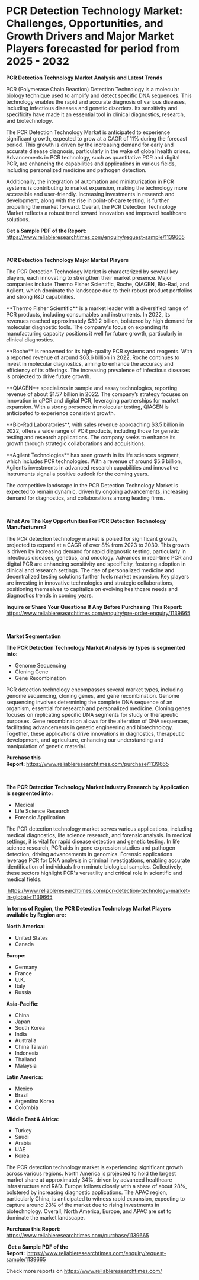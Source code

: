 <p><h1>PCR Detection Technology Market: Challenges, Opportunities, and Growth Drivers and Major Market Players forecasted for period from 2025 - 2032</h1></p><p><strong>PCR Detection Technology Market Analysis and Latest Trends</strong></p>
<p><p>PCR (Polymerase Chain Reaction) Detection Technology is a molecular biology technique used to amplify and detect specific DNA sequences. This technology enables the rapid and accurate diagnosis of various diseases, including infectious diseases and genetic disorders. Its sensitivity and specificity have made it an essential tool in clinical diagnostics, research, and biotechnology.</p><p>The PCR Detection Technology Market is anticipated to experience significant growth, expected to grow at a CAGR of 11% during the forecast period. This growth is driven by the increasing demand for early and accurate disease diagnosis, particularly in the wake of global health crises. Advancements in PCR technology, such as quantitative PCR and digital PCR, are enhancing the capabilities and applications in various fields, including personalized medicine and pathogen detection.</p><p>Additionally, the integration of automation and miniaturization in PCR systems is contributing to market expansion, making the technology more accessible and user-friendly. Increasing investments in research and development, along with the rise in point-of-care testing, is further propelling the market forward. Overall, the PCR Detection Technology Market reflects a robust trend toward innovation and improved healthcare solutions.</p></p>
<p><strong>Get a Sample PDF of the Report:&nbsp;</strong> <a href="https://www.reliableresearchtimes.com/enquiry/request-sample/1139665?utm_campaign=3542&utm_medium=2&utm_source=Github&utm_content=ia&utm_term=30032025&utm_id=pcr-detection-technology">https://www.reliableresearchtimes.com/enquiry/request-sample/1139665</a></p>
<p>&nbsp;</p>
<p><strong>PCR Detection Technology Major Market Players</strong></p>
<p><p>The PCR Detection Technology Market is characterized by several key players, each innovating to strengthen their market presence. Major companies include Thermo Fisher Scientific, Roche, QIAGEN, Bio-Rad, and Agilent, which dominate the landscape due to their robust product portfolios and strong R&D capabilities.</p><p>**Thermo Fisher Scientific** is a market leader with a diversified range of PCR products, including consumables and instruments. In 2022, its revenues reached approximately $39.2 billion, bolstered by high demand for molecular diagnostic tools. The company's focus on expanding its manufacturing capacity positions it well for future growth, particularly in clinical diagnostics.</p><p>**Roche** is renowned for its high-quality PCR systems and reagents. With a reported revenue of around $63.6 billion in 2022, Roche continues to invest in molecular diagnostics, aiming to enhance the accuracy and efficiency of its offerings. The increasing prevalence of infectious diseases is projected to drive future growth.</p><p>**QIAGEN** specializes in sample and assay technologies, reporting revenue of about $1.57 billion in 2022. The company’s strategy focuses on innovation in qPCR and digital PCR, leveraging partnerships for market expansion. With a strong presence in molecular testing, QIAGEN is anticipated to experience consistent growth.</p><p>**Bio-Rad Laboratories**, with sales revenue approaching $3.5 billion in 2022, offers a wide range of PCR products, including those for genetic testing and research applications. The company seeks to enhance its growth through strategic collaborations and acquisitions.</p><p>**Agilent Technologies** has seen growth in its life sciences segment, which includes PCR technologies. With a revenue of around $5.6 billion, Agilent’s investments in advanced research capabilities and innovative instruments signal a positive outlook for the coming years.</p><p>The competitive landscape in the PCR Detection Technology Market is expected to remain dynamic, driven by ongoing advancements, increasing demand for diagnostics, and collaborations among leading firms.</p></p>
<p>&nbsp;</p>
<p><strong>What Are The Key Opportunities For PCR Detection Technology Manufacturers?</strong></p>
<p><p>The PCR detection technology market is poised for significant growth, projected to expand at a CAGR of over 8% from 2023 to 2030. This growth is driven by increasing demand for rapid diagnostic testing, particularly in infectious diseases, genetics, and oncology. Advances in real-time PCR and digital PCR are enhancing sensitivity and specificity, fostering adoption in clinical and research settings. The rise of personalized medicine and decentralized testing solutions further fuels market expansion. Key players are investing in innovative technologies and strategic collaborations, positioning themselves to capitalize on evolving healthcare needs and diagnostics trends in coming years.</p></p>
<p><strong>Inquire or Share Your Questions If Any Before Purchasing This Report:</strong> <a href="https://www.reliableresearchtimes.com/enquiry/pre-order-enquiry/1139665?utm_campaign=3542&utm_medium=2&utm_source=Github&utm_content=ia&utm_term=30032025&utm_id=pcr-detection-technology">https://www.reliableresearchtimes.com/enquiry/pre-order-enquiry/1139665</a></p>
<p>&nbsp;</p>
<p><strong>Market Segmentation</strong></p>
<p><strong>The PCR Detection Technology Market Analysis by types is segmented into:</strong></p>
<p><ul><li>Genome Sequencing</li><li>Cloning Gene</li><li>Gene Recombination</li></ul></p>
<p><p>PCR detection technology encompasses several market types, including genome sequencing, cloning genes, and gene recombination. Genome sequencing involves determining the complete DNA sequence of an organism, essential for research and personalized medicine. Cloning genes focuses on replicating specific DNA segments for study or therapeutic purposes. Gene recombination allows for the alteration of DNA sequences, facilitating advancements in genetic engineering and biotechnology. Together, these applications drive innovations in diagnostics, therapeutic development, and agriculture, enhancing our understanding and manipulation of genetic material.</p></p>
<p><strong>Purchase this Report:&nbsp;</strong><a href="https://www.reliableresearchtimes.com/purchase/1139665?utm_campaign=3542&utm_medium=2&utm_source=Github&utm_content=ia&utm_term=30032025&utm_id=pcr-detection-technology">https://www.reliableresearchtimes.com/purchase/1139665</a></p>
<p>&nbsp;</p>
<p><strong>The PCR Detection Technology Market Industry Research by Application is segmented into:</strong></p>
<p><ul><li>Medical</li><li>Life Science Research</li><li>Forensic Application</li></ul></p>
<p><p>The PCR detection technology market serves various applications, including medical diagnostics, life science research, and forensic analysis. In medical settings, it is vital for rapid disease detection and genetic testing. In life science research, PCR aids in gene expression studies and pathogen detection, driving advancements in genomics. Forensic applications leverage PCR for DNA analysis in criminal investigations, enabling accurate identification of individuals from minute biological samples. Collectively, these sectors highlight PCR's versatility and critical role in scientific and medical fields.</p></p>
<p><a href="https://www.reliableresearchtimes.com/pcr-detection-technology-market-in-global-r1139665?utm_campaign=3542&utm_medium=2&utm_source=Github&utm_content=ia&utm_term=30032025&utm_id=pcr-detection-technology">&nbsp;https://www.reliableresearchtimes.com/pcr-detection-technology-market-in-global-r1139665</a></p>
<p><strong>In terms of Region, the PCR Detection Technology Market Players available by Region are:</strong></p>
<p>
    <p> <strong> North America: </strong>
        <ul>
            <li>United States</li>
            <li>Canada</li>
        </ul>
        </p> 
    <p> <strong> Europe: </strong>
        <ul>
            <li>Germany</li>
            <li>France</li>
            <li>U.K.</li>
            <li>Italy</li>
            <li>Russia</li>
        </ul>
        </p> 
    <p> <strong> Asia-Pacific: </strong>
        <ul>
            <li>China</li>
            <li>Japan</li>
            <li>South Korea</li>
            <li>India</li>
            <li>Australia</li>
            <li>China Taiwan</li>
            <li>Indonesia</li>
            <li>Thailand</li>
            <li>Malaysia</li>
        </ul>
        </p> 
    <p> <strong> Latin America: </strong>
        <ul>
            <li>Mexico</li>
            <li>Brazil</li>
            <li>Argentina Korea</li>
            <li>Colombia</li>
        </ul>
        </p> 
    <p> <strong> Middle East & Africa: </strong>
        <ul>
            <li>Turkey</li>
            <li>Saudi</li>
            <li>Arabia</li>
            <li>UAE</li>
            <li>Korea</li>
        </ul>
    </p>
    </p>
<p><p>The PCR detection technology market is experiencing significant growth across various regions. North America is projected to hold the largest market share at approximately 34%, driven by advanced healthcare infrastructure and R&D. Europe follows closely with a share of about 28%, bolstered by increasing diagnostic applications. The APAC region, particularly China, is anticipated to witness rapid expansion, expecting to capture around 23% of the market due to rising investments in biotechnology. Overall, North America, Europe, and APAC are set to dominate the market landscape.</p></p>
<p><strong>Purchase this Report: </strong><a href="https://www.reliableresearchtimes.com/purchase/1139665?utm_campaign=3542&utm_medium=2&utm_source=Github&utm_content=ia&utm_term=30032025&utm_id=pcr-detection-technology">https://www.reliableresearchtimes.com/purchase/1139665</a></p>
<p>&nbsp;<strong>Get a Sample PDF of the Report:&nbsp;&nbsp;</strong><a href="https://www.reliableresearchtimes.com/enquiry/request-sample/1139665?utm_campaign=3542&utm_medium=2&utm_source=Github&utm_content=ia&utm_term=30032025&utm_id=pcr-detection-technology">https://www.reliableresearchtimes.com/enquiry/request-sample/1139665</a></p>
<p><strong></strong></p>
<p>Check more reports on <a href="https://www.reliableresearchtimes.com/?utm_campaign=3542&utm_medium=2&utm_source=Github&utm_content=ia&utm_term=30032025&utm_id=pcr-detection-technology">https://www.reliableresearchtimes.com/</a></p>